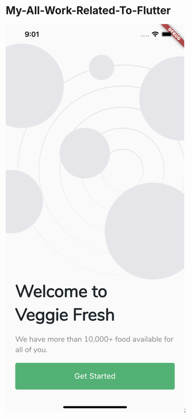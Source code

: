 # My-All-Work-Related-To-Flutter

![alt tag](https://github.com/hamidrehman799/My-All-Work-Related-To-Flutter/blob/main/ecommerce_app_flutter/screenshots/1%20start.png);


